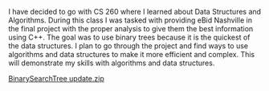 I have decided to go with CS 260 where I learned about Data Structures and Algorithms. During this class I was tasked with providing eBid Nashville in the final project with the proper analysis to give them the best information using C++. The goal was to use binary trees because it is the quickest of the data structures. I plan to go through the project and find ways to use algorithms and data structures to make it more efficient and complex. This will demonstrate my skills with algorithms and data structures.

[BinarySearchTree update.zip](https://github.com/dsantiago13/dsantiago13.github.io/files/6918489/BinarySearchTree.update.zip)
